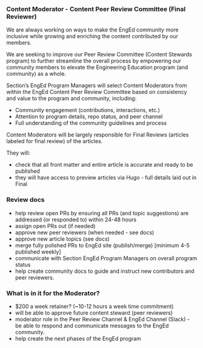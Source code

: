 ### Content Moderator - Content Peer Review Committee (Final Reviewer)
We are always working on ways to make the EngEd community more inclusive while growing and enriching the content contributed by our members.

We are seeking to improve our Peer Review Committee (Content Stewards program) to further streamline the overall process by empowering our community members to elevate the Engineering Education program (and community) as a whole.

Section’s EngEd Program Managers will select Content Moderators from within the EngEd Content Peer Review Committee based on consistency and value to the program and community, including:

- Community engagement (contributions, interactions, etc.)
- Attention to program details, repo status, and peer channel
- Full understanding of the community guidelines and process

Content Moderators will be largely responsible for Final Reviews (articles labeled for final review) of the articles.

They will:
- check that all front matter and entire article is accurate and ready to be published
- they will have access to preview articles via Hugo - full details laid out in Final

### Review docs
- help review open PRs by ensuring all PRs (and topic suggestions) are addressed (or responded to) within 24-48 hours
- assign open PRs out (if needed)
- approve new peer reviewers (when needed - see docs)
- approve new article topics (see docs)
- merge fully polished PRs to EngEd site (publish/merge) [minimum 4-5 published weekly]
- communicate with Section EngEd Program Managers on overall program status
- help create community docs to guide and instruct new contributors and peer
reviewers.

### What is in it for the Moderator?
- $200 a week retainer? (~10-12 hours a week time commitment)
- will be able to approve future content steward (peer reviewers)
- moderator role in the Peer Review Channel & EngEd Channel (Slack) - be able to respond and communicate messages to the EngEd community.
- help create the next phases of the EngEd program